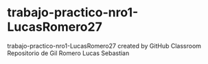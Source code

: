 # trabajo-practico-nro1-LucasRomero27
trabajo-practico-nro1-LucasRomero27 created by GitHub Classroom
Repositorio de Gil Romero Lucas Sebastian
